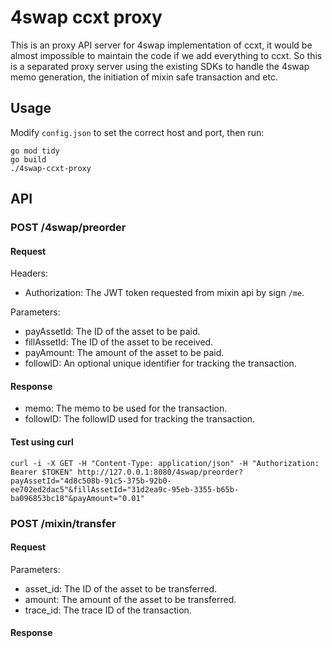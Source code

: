 # 4swap ccxt proxy

This is an proxy API server for 4swap implementation of ccxt, it would be almost impossible to maintain the code if we add everything to ccxt. So this is a separated proxy server using the existing SDKs to handle the 4swap memo generation, the initiation of mixin safe transaction and etc.

## Usage

Modify `config.json` to set the correct host and port, then run:
```
go mod tidy
go build
./4swap-ccxt-proxy
```

## API

### POST /4swap/preorder

#### Request

Headers:
- Authorization: The JWT token requested from mixin api by sign `/me`.

Parameters:
- payAssetId: The ID of the asset to be paid.
- fillAssetId: The ID of the asset to be received.
- payAmount: The amount of the asset to be paid.
- followID: An optional unique identifier for tracking the transaction.

#### Response

- memo: The memo to be used for the transaction.
- followID: The followID used for tracking the transaction.


#### Test using curl

```
curl -i -X GET -H "Content-Type: application/json" -H "Authorization: Bearer $TOKEN" http://127.0.0.1:8080/4swap/preorder?payAssetId="4d8c508b-91c5-375b-92b0-ee702ed2dac5"&fillAssetId="31d2ea9c-95eb-3355-b65b-ba096853bc18"&payAmount="0.01"
```

### POST /mixin/transfer

#### Request

Parameters:
- asset_id: The ID of the asset to be transferred.
- amount: The amount of the asset to be transferred.
- trace_id: The trace ID of the transaction.

#### Response
